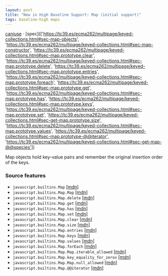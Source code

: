 ```yaml
---
layout: post
title: "New in High Baseline Support: Map (initial support)"
tags: baseline-high maps
---
```


[caniuse](https://caniuse.com/?search=map) · [spec](['https://tc39.es/ecma262/multipage/keyed-collections.html#sec-map-objects', 'https://tc39.es/ecma262/multipage/keyed-collections.html#sec-map-constructor', 'https://tc39.es/ecma262/multipage/keyed-collections.html#sec-map.prototype.clear', 'https://tc39.es/ecma262/multipage/keyed-collections.html#sec-map.prototype.delete', 'https://tc39.es/ecma262/multipage/keyed-collections.html#sec-map.prototype.entries', 'https://tc39.es/ecma262/multipage/keyed-collections.html#sec-map.prototype.foreach', 'https://tc39.es/ecma262/multipage/keyed-collections.html#sec-map.prototype.get', 'https://tc39.es/ecma262/multipage/keyed-collections.html#sec-map.prototype.has', 'https://tc39.es/ecma262/multipage/keyed-collections.html#sec-map.prototype.keys', 'https://tc39.es/ecma262/multipage/keyed-collections.html#sec-map.prototype.set', 'https://tc39.es/ecma262/multipage/keyed-collections.html#sec-get-map.prototype.size', 'https://tc39.es/ecma262/multipage/keyed-collections.html#sec-map.prototype.values', 'https://tc39.es/ecma262/multipage/keyed-collections.html#sec-map.prototype-@@iterator', 'https://tc39.es/ecma262/multipage/keyed-collections.html#sec-get-map-@@species'])

Map objects hold key-value pairs and remember the original insertion order of the keys.

### Source features

- ``javascript.builtins.Map`` [[mdn]](https://https://developer.mozilla.org/en-US/search?q=javascript.builtins.Map)
- ``javascript.builtins.Map.Map`` [[mdn]](https://https://developer.mozilla.org/en-US/search?q=javascript.builtins.Map.Map)
- ``javascript.builtins.Map.delete`` [[mdn]](https://https://developer.mozilla.org/en-US/search?q=javascript.builtins.Map.delete)
- ``javascript.builtins.Map.get`` [[mdn]](https://https://developer.mozilla.org/en-US/search?q=javascript.builtins.Map.get)
- ``javascript.builtins.Map.has`` [[mdn]](https://https://developer.mozilla.org/en-US/search?q=javascript.builtins.Map.has)
- ``javascript.builtins.Map.set`` [[mdn]](https://https://developer.mozilla.org/en-US/search?q=javascript.builtins.Map.set)
- ``javascript.builtins.Map.clear`` [[mdn]](https://https://developer.mozilla.org/en-US/search?q=javascript.builtins.Map.clear)
- ``javascript.builtins.Map.size`` [[mdn]](https://https://developer.mozilla.org/en-US/search?q=javascript.builtins.Map.size)
- ``javascript.builtins.Map.entries`` [[mdn]](https://https://developer.mozilla.org/en-US/search?q=javascript.builtins.Map.entries)
- ``javascript.builtins.Map.keys`` [[mdn]](https://https://developer.mozilla.org/en-US/search?q=javascript.builtins.Map.keys)
- ``javascript.builtins.Map.values`` [[mdn]](https://https://developer.mozilla.org/en-US/search?q=javascript.builtins.Map.values)
- ``javascript.builtins.Map.forEach`` [[mdn]](https://https://developer.mozilla.org/en-US/search?q=javascript.builtins.Map.forEach)
- ``javascript.builtins.Map.Map.iterable_allowed`` [[mdn]](https://https://developer.mozilla.org/en-US/search?q=javascript.builtins.Map.Map.iterable_allowed)
- ``javascript.builtins.Map.key_equality_for_zeros`` [[mdn]](https://https://developer.mozilla.org/en-US/search?q=javascript.builtins.Map.key_equality_for_zeros)
- ``javascript.builtins.Map.Map.null_allowed`` [[mdn]](https://https://developer.mozilla.org/en-US/search?q=javascript.builtins.Map.Map.null_allowed)
- ``javascript.builtins.Map.@@iterator`` [[mdn]](https://https://developer.mozilla.org/en-US/search?q=javascript.builtins.Map.@@iterator)
